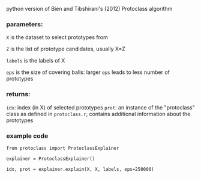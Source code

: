 python version of Bien and Tibshirani's (2012) Protoclass algorithm

### parameters:

`X` is the dataset to select prototypes from

`Z` is the list of prototype candidates, usually X=Z

`labels` is the labels of X 

`eps` is the size of covering balls: larger `eps` leads to less number of prototypes

### returns:

`idx`: index (in X) of selected prototypes
`prot`: an instance of the "protoclass" class as defined in `protoclass.r`, contains additional information about the prototypes

### example code

`from protoclass import ProtoclassExplainer`

`explainer = ProtoclassExplainer()`

`idx, prot = explainer.explain(X, X, labels, eps=250000)`
